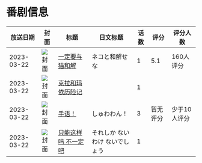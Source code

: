 # 番剧信息

|放送日期|封面|标题|日文标题|话数|评分|评分人数|
|---|---|---|---|---|---|---|
|2023-03-22|![封面](https://lain.bgm.tv/pic/cover/c/b4/e5/424397_WllPA.jpg)|[一定要与猫和解](https://bangumi.tv/subject/424397)|ネコと和解せな|1|5.1|160人评分|
|2023-03-22|![封面](https://lain.bgm.tv/pic/cover/c/6b/64/424868_A4jq9.jpg)|[克拉和玛依历险记](https://bangumi.tv/subject/424868)||1|||
|2023-03-22|![封面](https://lain.bgm.tv/pic/cover/c/d0/fc/425464_29g7O.jpg)|[手语！](https://bangumi.tv/subject/425464)|しゅわわん！|3|暂无评分|少于10人评分|
|2023-03-22|![封面](https://lain.bgm.tv/pic/cover/c/47/34/426280_3ZSJd.jpg)|[只能这样吗 不一定吧](https://bangumi.tv/subject/426280)|それしか ないわけ ないでしょう|1|||
